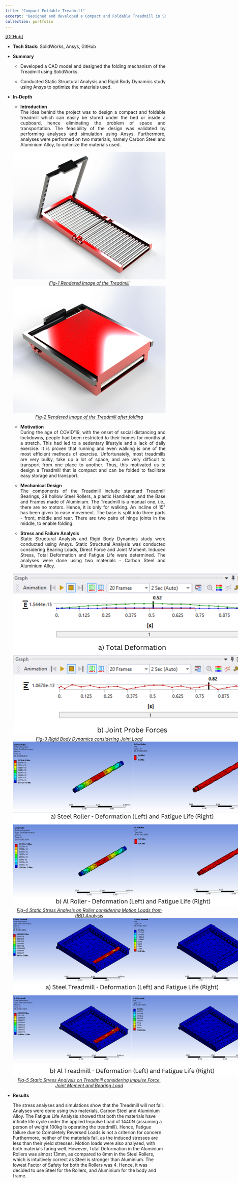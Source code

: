 ```yaml
---
title: "Compact Foldable Treadmill"
excerpt: "Designed and developed a Compact and Foldable Treadmill in SolidWorks. <br/><img src='/images/Treadmill.png'>"
collection: portfolio
---
```


[[GitHub]](https://github.com/SahilTChaudhary/Compact-Foldable-Treadmill.git)

* <b>Tech Stack:</b> SolidWorks, Ansys, GitHub
* <b> Summary </b>
    -  <p style="text-align: justify;">Developed a CAD model and designed the folding mechanism of the Treadmill using SolidWorks.</p>
    -  <p style="text-align: justify;">Conducted Static Structural Analysis and Rigid Body Dynamics study using Ansys to optimize the materials used.</p>

* <b>In-Depth</b>
    *  <p style="text-align: justify;"><b>Introduction</b><br>The idea behind the project was to design a compact and foldable treadmill which can easily be stored under the bed or inside a cupboard, hence eliminating the problem of space and transportation. The feasibility of the design was validated by performing analyses and simulation using Ansys. Furthermore, analyses were performed on two materials, namely Carbon Steel and Aluminium Alloy, to optimize the materials used.</p>

    <div style="text-align:center">
    <img src="/images/Treadmill.png" alt="Treadmill" style="width:600px;height:400px;">
    </div>
    <figcaption style="text-align: center;"><u><em>Fig-1 Rendered Image of the Treadmill</em></u></figcaption>

    <div style="text-align:center">
    <img src="/images/TreadmillFolded.png" alt="Treadmill_Folded" style="width:600px;height:400px;">
    </div>
    <figcaption style="text-align: center;"><u><em>Fig-2 Rendered Image of the Treadmill after folding</em></u></figcaption>
  
    * <p style="text-align: justify;"><b>Motivation</b><br>During the age of COVID’19, with the onset of social distancing and lockdowns, people had been restricted to their homes for months at a stretch. This had led to a sedentary lifestyle and a lack of daily exercise. It is proven that running and even walking is one of the most efficient methods of exercise. Unfortunately, most treadmills are very bulky, take up a lot of space, and are very difficult to transport from one place to another. Thus, this motivated us to design a Treadmill that is compact and can be folded to facilitate easy storage and transport.</p>
    
       
    * <p style="text-align: justify;"><b>Mechanical Design</b><br>The components of the Treadmill include standard Treadmill Bearings, 28 hollow Steel Rollers, a plastic Handlebar, and the Base and Frames made of Aluminium. The Treadmill is a manual one, i.e., there are no motors. Hence, it is only for walking. An incline of 15° has been given to ease movement. The base is split into three parts - front, middle and rear. There are two pairs of hinge joints in the middle, to enable folding.</p>


    * <p style="text-align: justify;"><b>Stress and Failure Analysis</b><br>Static Structural Analysis and Rigid Body Dynamics study were conducted using Ansys. Static Structural Analysis was conducted considering Bearing Loads, Direct Force and Joint Moment. Induced Stress, Total Deformation and Fatigue Life were determined. The analyses were done using two materials - Carbon Steel and Aluminium Alloy.</p>

    <div style="text-align:center">
    <img src="/images/Treadmill_RBD.png" controls="RBD" style="max-width: 750px;">
    </div>
    <figcaption style="text-align: center;"><u><em>Fig-3 Rigid Body Dynamics considering Joint Load</em></u></figcaption>

    <div style="text-align:center">
    <img src="/images/Treadmill_Roller.png" controls="Roller" style="max-width: 750px;">
    </div>
    <figcaption style="text-align: center;"><u><em>Fig-4 Static Stress Analysis on Roller considering Motion Loads from RBD Analysis</em></u></figcaption>

    <div style="text-align:center">
    <img src="/images/Treadmill_Analysis.png" controls="Treadmill_Analysis" style="max-width: 750px;">
    </div>
    <figcaption style="text-align: center;"><u><em>Fig-5 Static Stress Analysis on Treadmill considering Impulse Force, Joint Moment and Bearing Load</em></u></figcaption>

* <b>Results</b>
    <p>The stress analyses and simulations show that the Treadmill will not fail. Analyses were done using two materials, Carbon Steel and Aluminium Alloy. The Fatigue Life Analysis showed that both the materials have infinite life cycle under the applied Impulse Load of 1440N (assuming a person of weight 100kg is operating the treadmill). Hence, Fatigue failure due to Completely Reversed Loads is not a criterion for concern. Furthermore, neither of the materials fail, as the induced stresses are less than their yield stresses. Motion loads were also analysed, with both materials faring well. However, Total Deformation in the Aluminium Rollers was almost 13mm, as compared to 8mm in the Steel Rollers, which is intuitively correct as Steel is stronger than Aluminium. The lowest Factor of Safety for both the Rollers was 4. Hence, it was decided to use Steel for the Rollers, and Aluminium for the body and frame.</p>